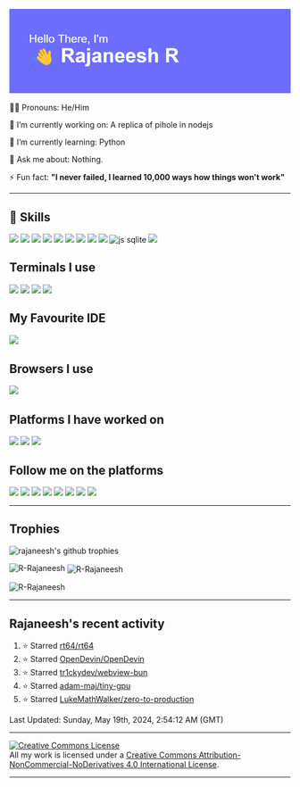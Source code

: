 ![](./header.png)

👦🏻 Pronouns: He/Him

🔭 I’m currently working on: A replica of pihole in nodejs

🌱 I’m currently learning: Python

💬 Ask me about: Nothing.

⚡ Fun fact: **"I never failed, I learned 10,000 ways how things won't work"**

---

## 🚀 Skills
![](https://img.shields.io/badge/Python-3776AB?style=for-the-badge&logo=python&logoColor=white) ![](https://img.shields.io/badge/HTML-239120?style=for-the-badge&logo=html5&logoColor=white) ![](https://img.shields.io/badge/JavaScript-F7DF1E?style=for-the-badge&logo=javascript&logoColor=black) ![](https://img.shields.io/badge/Node.js-43853D?style=for-the-badge&logo=node.js&logoColor=white) ![](https://img.shields.io/badge/TypeScript-007ACC?style=for-the-badge&logo=typescript&logoColor=white) ![](https://img.shields.io/badge/CSS3-1572B6?style=for-the-badge&logo=css3&logoColor=white) ![](https://img.shields.io/badge/Sass-CC6699?style=for-the-badge&logo=sass&logoColor=white
) ![](https://img.shields.io/badge/Express.js-404D59?style=for-the-badge) ![](https://img.shields.io/badge/React-20232A?style=for-the-badge&logo=react&logoColor=61DAFB) ![js sqlite](https://img.shields.io/badge/SQLite-07405E?style=for-the-badge&logo=sqlite&logoColor=white
) ![](https://img.shields.io/badge/Markdown-000000?style=for-the-badge&logo=markdown&logoColor=white
)

## Terminals I use
![](https://img.shields.io/badge/windows%20terminal-4D4D4D?style=for-the-badge&logo=windows%20terminal&logoColor=white
) ![](https://img.shields.io/badge/starship-DD0B78?style=for-the-badge&logo=starship&logoColor=white
) ![](https://img.shields.io/badge/Powershell-2CA5E0?style=for-the-badge&logo=powershell&logoColor=white
) ![](https://img.shields.io/badge/GIT-E44C30?style=for-the-badge&logo=git&logoColor=white
)

## My Favourite IDE

![](https://img.shields.io/badge/Visual_Studio_Code-0078D4?style=for-the-badge&logo=visual%20studio%20code&logoColor=white
)

## Browsers I use
![](https://img.shields.io/badge/Vivaldi-EF3939?style=for-the-badge&logo=Vivaldi&logoColor=white)

## Platforms I have worked on
![](https://img.shields.io/badge/Windows-0078D6?style=for-the-badge&logo=windows&logoColor=white
) ![](https://img.shields.io/badge/Linux-FCC624?style=for-the-badge&logo=linux&logoColor=black
) ![](https://img.shields.io/badge/Android-3DDC84?style=for-the-badge&logo=android&logoColor=white
)

## Follow me on the platforms

[![](https://img.shields.io/badge/dev.to-0A0A0A?style=for-the-badge&logo=devdotto&logoColor=white
)](https://dev.to/rrajaneesh) [![](https://img.shields.io/badge/Medium-12100E?style=for-the-badge&logo=medium&logoColor=white
)](https://rajaneeshr.medium.com) [![](https://img.shields.io/badge/Twitter-1DA1F2?style=for-the-badge&logo=twitter&logoColor=white)](https://twitter.com/rajaneesh__r) [![](https://img.shields.io/badge/Discord-5561f5?style=for-the-badge&logo=discord&logoColor=white)](https://discord.com/users/738032578820309072) [![](https://img.shields.io/badge/Stack_Overflow-FE7A16?style=for-the-badge&logo=stack-overflow&logoColor=white
)](https://stackoverflow.com/users/15005026/) [![](https://img.shields.io/badge/Reddit-FF4500?style=for-the-badge&logo=reddit&logoColor=white
)](https://www.reddit.com/user/rajaneesh-r) [![](https://img.shields.io/badge/LinkedIn-0077B5?style=for-the-badge&logo=linkedin&logoColor=white
)](https://www.linkedin.com/in/rajaneesh-r-1640a124a/) [![](https://img.shields.io/badge/Instagram-E4405F?style=for-the-badge&logo=instagram&logoColor=white
)](https://www.instagram.com/r__rajaneesh/)

---

## Trophies

<p align="left"> <a><img src="https://github-profile-trophy.vercel.app/?username=R-Rajaneesh&no-bg=true&no-frame=true" alt="rajaneesh's github trophies" /></a> </p>
<p><img align="left" src="https://github-readme-stats.vercel.app/api/top-langs/?username=r-rajaneesh&theme=dark" alt="R-Rajaneesh" /></p>

<p>&nbsp;<img align="center" src="https://github-readme-stats.vercel.app/api?username=R-Rajaneesh&theme=dark&no-frame=true&show_icons=true&locale=en" alt="R-Rajaneesh" /></p>

<p><img align="center" src="https://github-readme-streak-stats.herokuapp.com/?user=R-Rajaneesh&theme=dark&no-frame=true" alt="R-Rajaneesh" /></p>

---

<h2>Rajaneesh's recent activity</h2>




<!--RECENT_ACTIVITY:start-->
1. ⭐ Starred [rt64/rt64](https://github.com/rt64/rt64)<br>
2. ⭐ Starred [OpenDevin/OpenDevin](https://github.com/OpenDevin/OpenDevin)<br>
3. ⭐ Starred [tr1ckydev/webview-bun](https://github.com/tr1ckydev/webview-bun)<br>
4. ⭐ Starred [adam-maj/tiny-gpu](https://github.com/adam-maj/tiny-gpu)<br>
5. ⭐ Starred [LukeMathWalker/zero-to-production](https://github.com/LukeMathWalker/zero-to-production)<br>
<!--RECENT_ACTIVITY:end-->


<!--RECENT_ACTIVITY:last_update-->
Last Updated: Sunday, May 19th, 2024, 2:54:12 AM (GMT)
<!--RECENT_ACTIVITY:last_update_end-->




---


<a rel="license" href="http://creativecommons.org/licenses/by-nc-nd/4.0/"><img alt="Creative Commons License" style="border-width:0" src="https://i.creativecommons.org/l/by-nc-nd/4.0/88x31.png" /></a><br />All my work is licensed under a <a rel="license" href="http://creativecommons.org/licenses/by-nc-nd/4.0/">Creative Commons Attribution-NonCommercial-NoDerivatives 4.0 International License</a>.

---
